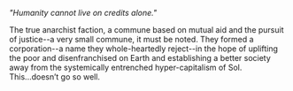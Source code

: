 *"Humanity cannot live on credits alone."*

The true anarchist faction, a commune based on mutual aid and the pursuit of justice--a very small commune, it must be noted. They formed a corporation--a name they whole-heartedly reject--in the hope of uplifting the poor and disenfranchised on Earth and establishing a better society away from the systemically entrenched hyper-capitalism of Sol. This...doesn’t go so well.